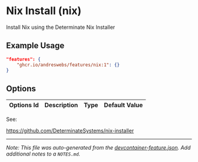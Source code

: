 
# Nix Install (nix)

Install Nix using the Determinate Nix Installer 

## Example Usage

```json
"features": {
    "ghcr.io/andreswebs/features/nix:1": {}
}
```

## Options

| Options Id | Description | Type | Default Value |
|-----|-----|-----|-----|


See:

<https://github.com/DeterminateSystems/nix-installer>


---

_Note: This file was auto-generated from the [devcontainer-feature.json](https://github.com/andreswebs/features/blob/main/src/nix/devcontainer-feature.json).  Add additional notes to a `NOTES.md`._
